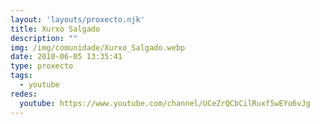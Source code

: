 ```yaml
---
layout: 'layouts/proxecto.njk'
title: Xurxo Salgado
description: ""
img: /img/comunidade/Xurxo_Salgado.webp
date: 2010-06-05 13:35:41
type: proxecto
tags:
  - youtube
redes:
  youtube: https://www.youtube.com/channel/UCeZrQCbCilRuxf5wEYo6vJg
---
```


